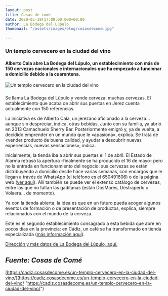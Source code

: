 ```yaml
---
layout: post
title: Cosas de comé
date: 2020-05-19T17:00:00.000+00:00
author: La Bodega del Lúpulo
thumbnail: "/assets/images/blog/cosasdecome.jpg"

---
```

### Un templo cervecero en la ciudad del vino

#### Alberto Cala abre La Bodega del Lúpulo, un establecimiento con más de 150 cervezas nacionales e internacionales que ha empezado a funcionar a domicilio debido a la cuarentena.

![Un templo cervecero en la ciudad del vino](https://cadiz.cosasdecome.es/wp-content/uploads/2016/09/bodega-lupulo-847.jpg)

### 

Se llama La Bodega del Lúpulo y vende cerveza: muchas cervezas. El establecimiento que acaba de abrir sus puertas en Jerez cuenta actualmente con 150 referencias.

La iniciativa es de Alberto Cala, un jerezano aficionado a la cerveza… aunque sin despreciar, indica, otras bebidas. Junto con su familia, ya abrió en 2013 Camachuelo Sherry Bar. Posteriormente emigró y, ya de vuelta, a decidido emprender en un mundo que le «apasiona», explica. Se trata de «vender producto de buena calidad, y ayudar a descubrir nuevas experiencias, nuevas sensaciones», indica.

Inicialmente, la tienda iba a abrir sus puertas el 1 de abril. El Estado de Alarma retrasó la apertura -finalmente se ha producido el 16 de mayo- pero no la entrada en funcionamiento del negocio: sus cervezas se están distribuyendo a domicilio desde hace varias semanas, con encargos que le llegan a través de WhatsApp (el teléfono es el 650491606) o de la página web ([ver aquí](https://labodegadellupulo.com/tienda/)). Allí también se puede ver el extenso catálogo de cervezas, entre las que no faltan las gaditanas (están DosMares, Destraperlo o Volaera… de momento).

Ya con la tienda abierta, la idea es que en un futuro pueda acoger algunos eventos de formación o de presentación de productos, explica, siempre relacionados con el mundo de la cerveza.

Este es el segundo establecimiento consagrado a esta bebida que abre en pocos días en la provincia: en Cádiz, un café se ha transformado en tienda especializada ([más información aquí](https://cadiz.cosasdecome.es/una-distopia-cervecera/)).

[Dirección y más datos de La Bodega del Lúpulo, aquí.](https://cadiz.cosasdecome.es/establecimiento/la-bodega-del-lupulo/)

## **_Fuente: Cosas de Comé_**

[https://cadiz.cosasdecome.es/un-templo-cervecero-en-la-ciudad-del-vino/](https://cadiz.cosasdecome.es/un-templo-cervecero-en-la-ciudad-del-vino/ "https://cadiz.cosasdecome.es/un-templo-cervecero-en-la-ciudad-del-vino/")